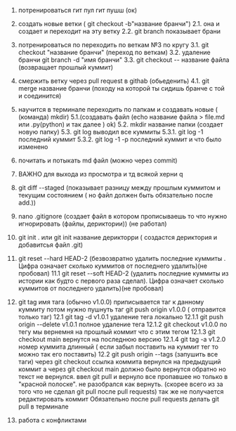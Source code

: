 1. потренироваться гит пул гит пушш (ок)
2. создать новые ветки ( git checkout -b"название бранчи")
 2.1. она и создает и переходит на эту ветку
 2.2. git branch показывает брани
3. потренироваться по переходить по веткам  №3 по кругу
 3.1. git checkout  "название бранчи" (переход по веткам)
 3.2. удаление бранчи git branch -d "имя бранчи"
 3.3. git checkout -- название файла (возвращает прошлый куммит)
4. смержить ветку через pull request в githab (обьеденить)
 4.1. git merge название бранчи (походу на которой ты сидишь бранче с той и соединится)


5. научится в терминале переходить по папкам и создавать новые ( (команда) mkdir) 
 5.1.(создавать файл (echo название файла > file.md или .py(python) и так далее ) ok) 
 5.2. mkdir название папки (создает новую папку)
 5.3. git log выводил все куммиты
  5.3.1. git log -1 последний куммит 
  5.3.2. git log -1 -p последний куммит и что было изменено 
6. почитать и потыкать md файл (можно через commit)
7. ВАЖНО для выхода из просмотра и тд всякой херни    q 
8. git diff --staged (показывает разницу между прошлым куммитом и текущим состоянием ( но файл должен быть обязательно после add.))
9. nano .gitignore (создает файл в котором прописываешь то что нужно игнорировать (файлы, дериктории)) (не работал)
10. git init . или  git init название дерикторри ( создастся дериктория и добавитсья файл .git)
 11. git reset --hard HEAD-2 (безвозвратно удалить последние куммиты . Цифра означает сколько куммитов от последнего удалить)(не пробовал)
 11.1 git reset --soft HEAD-2 (удалить последние куммиты из истории как будто с первого раза сделал). Цифра означает сколько куммитов от последнего удалить)(не пробовал)
12. git tag имя тага (обычно v1.0.0) приписывается таг к данному куммиту потом нужно пушнуть таг git push origin v1.0.0 ( отправится только таг)
 12.1 git tag -d v1.0.1  удаление тега локально
 12.1.1 git push origin --delete v1.0.1 полное удаление тега
 12.1.2 git checkout v1.0.0 по тегу мы вернемня на прошлый коммит что с этим тегом
 12.1.3 git checkout main вернутся на последнюю версию
 12.1.4 git tag -a v1.2.0 номер куммита длинный ( если забыл поставить на куммит тег то можно так его поставить)
 12.2 git push origin --tags (запушить все таги)
через git checkout ссылка коммита вернулся на предыдущий коммит а через git checkout main должно было вернутся обратно но текст не вернулся. ввел git pull и вернуло все пропавшее но только в "красной полоске". не разобрался как вернуть. (скорее всего из за того что не сделал git pull после pull requests)
так же не получается редактировать коммит
Обязательно после pull requests делать git pull в терминале
13. работа с конфликтами
